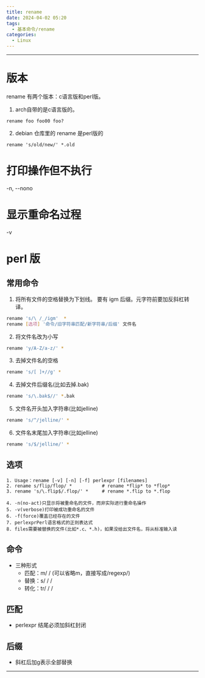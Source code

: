 ```yaml
---
title: rename
date: 2024-04-02 05:20
tags:
  - 基本命令/rename
categories:
  - Linux
---
```


---
# 版本
rename 有两个版本：c语言版和perl版。
1. arch自带的是c语言版的。
```shell
rename foo foo00 foo?
```
2. debian 仓库里的 rename 是perl版的
```shell
rename 's/old/new/' *.old
```

# 打印操作但不执行
-n, --nono	
# 显示重命名过程
-v					

# perl 版

## 常用命令

1. 将所有文件的空格替换为下划线。
要有 igm 后缀。元字符前要加反斜杠转译。
```bash
rename 's/\ /_/igm'  *
rename [选项] '命令/旧字符串匹配/新字符串/后缀' 文件名
```
2. 将文件名改为小写
```bash
rename 'y/A-Z/a-z/' *
```
3. 去掉文件名的空格  
```bash
rename 's/[ ]+//g' *
```
4. 去掉文件后缀名(比如去掉.bak)  
```bash
rename 's/\.bak$//' *.bak
```
5. 文件名开头加入字符串(比如jelline)  
```bash
rename 's/^/jelline/' *  
```
6. 文件名末尾加入字符串(比如jelline)  
```bash
rename 's/$/jelline/' *
```


## 选项
```shell
1. Usage：rename [-v] [-n] [-f] perlexpr [filenames]
2. rename s/flip/flop/ *           # rename *flip* to *flop*
3. rename 's/\.flip$/.flop/' *     # rename *.flip to *.flop

4. -n(no-act)只显示将被重命名的文件，而非实际进行重命名操作
5. -v(verbose)打印被成功重命名的文件
6. -f(force)覆盖已经存在的文件
7. perlexprPerl语言格式的正则表达式
8. files需要被替换的文件(比如*.c、*.h)，如果没给出文件名，将从标准输入读
```
## 命令
- 三种形式
	- 匹配：m/ /  (可以省略m，直接写成/regexp/)
	- 替换：s/ / / 
	- 转化：tr/ / /
## 匹配
- perlexpr 结尾必须加斜杠封闭
## 后缀
- 斜杠后加g表示全部替换



---

